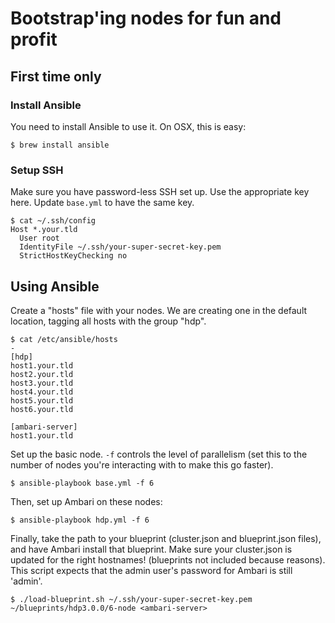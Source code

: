 # Bootstrap'ing nodes for fun and profit

## First time only

### Install Ansible
You need to install Ansible to use it. On OSX, this is easy:
```
$ brew install ansible
```

### Setup SSH
Make sure you have password-less SSH set up. Use the appropriate key here. Update `base.yml` to have the same key.
```
$ cat ~/.ssh/config
Host *.your.tld
  User root
  IdentityFile ~/.ssh/your-super-secret-key.pem
  StrictHostKeyChecking no
```

## Using Ansible

Create a "hosts" file with your nodes. We are creating one in the default location, tagging all hosts with the group
"hdp".
```
$ cat /etc/ansible/hosts                                                                                                                                                                                   -
[hdp]
host1.your.tld
host2.your.tld
host3.your.tld
host4.your.tld
host5.your.tld
host6.your.tld

[ambari-server]
host1.your.tld
```

Set up the basic node. `-f` controls the level of parallelism (set this to the number of nodes you're interacting with
to make this go faster).
```
$ ansible-playbook base.yml -f 6
```

Then, set up Ambari on these nodes:
```
$ ansible-playbook hdp.yml -f 6
```

Finally, take the path to your blueprint (cluster.json and blueprint.json files), and have Ambari install that blueprint.
Make sure your cluster.json is updated for the right hostnames! (blueprints not included because reasons). This script
expects that the admin user's password for Ambari is still 'admin'.
```
$ ./load-blueprint.sh ~/.ssh/your-super-secret-key.pem ~/blueprints/hdp3.0.0/6-node <ambari-server>
```
